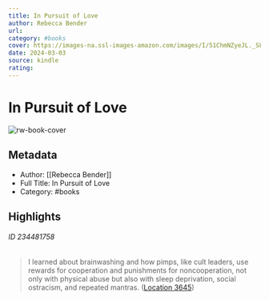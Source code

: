 ```yaml
---
title: In Pursuit of Love
author: Rebecca Bender
url: 
category: #books
cover: https://images-na.ssl-images-amazon.com/images/I/51ChmNZyeJL._SL200_.jpg
date: 2024-03-03
source: kindle
rating:
---
```

# In Pursuit of Love

![rw-book-cover](https://images-na.ssl-images-amazon.com/images/I/51ChmNZyeJL._SL200_.jpg)

## Metadata
- Author: [[Rebecca Bender]]
- Full Title: In Pursuit of Love
- Category: #books

## Highlights
###### ID 234481758
> I learned about brainwashing and how pimps, like cult leaders, use rewards for cooperation and punishments for noncooperation, not only with physical abuse but also with sleep deprivation, social ostracism, and repeated mantras. ([Location 3645](https://readwise.io/to_kindle?action=open&asin=B07TG7CMGZ&location=3645))
    
